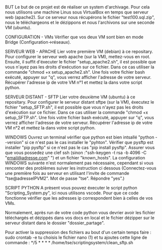 BUT
Le but de ce projet est de réaliser un system d'archivage.
Pour cela nous utilisons une machine Linus sous VirtualBox en temps que serveur web (apache2).
Sur ce serveur nous récupérons le fichier "test100.sql.zip", nous le téléchargeons et le dézippons et nous l'archivons sur une seconde VM (ubuntu).

CONFIGURATION - VMs
Vérifier que vos deux VM sont bien en mode Bridge (Configuration->réseaux).

SERVEUR WEB - APACHE
Lier votre première VM (debian) à ce repositary.
Pour configurer le serveur web apache (sur la VM), mettez-vous en root. Ensuite, il suffit d'éxecuter le fichier "setup_apache2.sh", il est possible que vous n'ayez pas les droits d'exécution sur ce fichier. Dans ce cas utiliser la commande "chmod +x setup_apache2.sh". 
Une fois votre fichier bash exécuté, appuyer sur "q", vous verrez afficher l'adresse de votre serveur. Récupérer l'adresse ip de votre VM n°1 et mettez la dans votre script python.

SERVEUR DISTANT - SFTP
Lier votre deuxième VM (ubuntu) à ce repositary.
Pour configurer le serveur distant sftpe (sur la VM), éxecutez le fichier "setup_SFTP.sh", il est possible que vous n'ayez pas les droits d'exécution sur ce fichier. Dans ce cas utiliser la commande "chmod +x setup_SFTP.sh". 
Une fois votre fichier bash exécuté, appuyer sur "q", vous verrez afficher l'adresse de votre serveur. 
Récupérer l'adresse ip de votre VM n°2 et mettez la dans votre script python.


WINDOWS
Ouvrez un terminal vérifier que python est bien intsallé "python --version" si ce n'est pas le cas installer le "pyhton".
Vérifier que pysftp est installer "pip pysftp" si ce n'est pas le cas "pip install pysftp".
Assurer vous que vous possedez une clef ssh (sinon :"ssh-keygen -t rsa -b 4096 -C "email@adresse.com" ") et un fichier "known_hosts".
La configuration WINDOWS suivante n'est normalement pas nécessaire, cependant si vous renconter des problèmes suiver les instruction ci dessous
(Connectez-vous une première fois au serveur en utilisant l'invite de commande "tse@adresseIPVM2". Mot de passe "tse". Répondre "yes".)

SCRIPT PYTHON
A prèsent vous pouvez éxecuter le script python "Scripting_System.py", ici nous utilisons vscode. 
Pour que ce code fonctionne vérifier que les adresses ip correspondent bien à celles de vos VMs.

Normalement, après run de votre code python vous devrier avoir les fichier téléchargés et dézippés dans vos docs en local et le fichier dézipper sur le serveur distant dans le dossier "dossier_partage".

Pour activer la suppression des fichiers au bout d'un certain temps faire : 
sudo crontab -e
tu choisis le fichier nano (1)
et tu ajoutes cette ligne de commande : 
*/5 * * * * /home/tse/scriptingsystem/clean_sftp.sh


